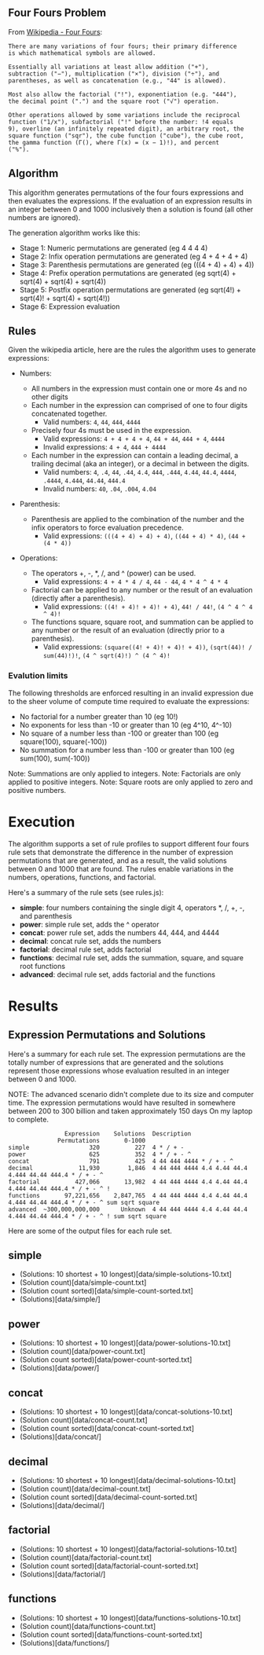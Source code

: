 ## Four Fours Problem


From [Wikipedia - Four Fours](https://en.wikipedia.org/wiki/Four_fours):

```
There are many variations of four fours; their primary difference
is which mathematical symbols are allowed.

Essentially all variations at least allow addition ("+"),
subtraction ("−"), multiplication ("×"), division ("÷"), and
parentheses, as well as concatenation (e.g., "44" is allowed).

Most also allow the factorial ("!"), exponentiation (e.g. "444"),
the decimal point (".") and the square root ("√") operation.

Other operations allowed by some variations include the reciprocal
function ("1/x"), subfactorial ("!" before the number: !4 equals
9), overline (an infinitely repeated digit), an arbitrary root, the
square function ("sqr"), the cube function ("cube"), the cube root,
the gamma function (Γ(), where Γ(x) = (x − 1)!), and percent
("%").
```



## Algorithm

This algorithm generates permutations of the four fours expressions
and then evaluates the expressions.  If the evaluation of an
expression results in an integer between 0 and 1000 inclusively then a
solution is found (all other numbers are ignored).

The generation algorithm works like this:
- Stage 1: Numeric permutations are generated (eg 4 4 4 4)
- Stage 2: Infix operation permutations are generated (eg 4 + 4 + 4 + 4)
- Stage 3: Parenthesis permutations are generated (eg (((4 + 4) + 4) + 4))
- Stage 4: Prefix operation permutations are generated (eg sqrt(4) + sqrt(4) + sqrt(4) + sqrt(4))
- Stage 5: Postfix operation permutations are generated (eg sqrt(4!) + sqrt(4)! + sqrt(4) + sqrt(4!))
- Stage 6: Expression evaluation



## Rules

Given the wikipedia article, here are the rules the algorithm
uses to generate expressions:

- Numbers:
  - All numbers in the expression must contain one or more 4s and no
    other digits
  - Each number in the expression can comprised of one to four digits
    concatenated together.
    - Valid numbers: `4`, `44`, `444`, `4444`
  - Precisely four 4s must be used in the expression.
    - Valid expressions: `4 + 4 + 4 + 4`, `44 + 44`, `444 + 4`, `4444`
    - Invalid expressions: `4 + 4`, `444 + 4444`
  - Each number in the expression can contain a leading decimal, a
    trailing decimal (aka an integer), or a decimal in between the
    digits.
    - Valid numbers: `4`, `.4`, `44`, `.44`, `4.4`, `444`, `.444`, `4.44`, `44.4`, `4444`, `.4444`, `4.444`, `44.44`, `444.4`
    - Invalid numbers: `40`, `.04`, `.004`, `4.04`

- Parenthesis:
  - Parenthesis are applied to the combination of the number and the
    infix operators to force evaluation precedence.
    - Valid expressions: `(((4 + 4) + 4) + 4)`, `((44 + 4) * 4)`, `(44 + (4 * 4))`

- Operations:
  - The operators +, -, *, /, and ^ (power) can be used.
    - Valid expressions: `4 + 4 * 4 / 4`,  `44 - 44`,  `4 * 4 ^ 4 * 4`
  - Factorial can be applied to any number or the result of an
    evaluation (directly after a parenthesis).
    - Valid expressions: `((4! + 4)! + 4)! + 4)`,  `44! / 44!`,  `(4 ^ 4 ^ 4 ^ 4)!`
  - The functions square, square root, and summation can be applied to
    any number or the result of an evaluation (directly prior to a
    parenthesis).
    - Valid expressions: `(square((4! + 4)! + 4)! + 4))`,  `(sqrt(44)! / sum(44)!)!`,  `(4 ^ sqrt(4)!) ^ (4 ^ 4)!`



### Evalution limits

The following thresholds are enforced resulting in an invalid
expression due to the sheer volume of compute time required to
evaluate the expressions:

- No factorial for a number greater than 10 (eg 10!)
- No exponents for less than -10 or greater than 10 (eg 4^10, 4^-10)
- No square of a number less than -100 or greater than 100 (eg square(100), square(-100))
- No summation for a number less than -100 or greater than 100 (eg sum(100), sum(-100))

Note: Summations are only applied to integers.
Note: Factorials are only applied to positive integers.
Note: Square roots are only applied to zero and positive numbers.



# Execution

The algorithm supports a set of rule profiles to support different
four fours rule sets that demonstrate the difference in the number of
expression permutations that are generated, and as a result, the valid
solutions between 0 and 1000 that are found.  The rules enable
variations in the numbers, operations, functions, and factorial.

Here's a summary of the rule sets (see rules.js):

- **simple**: four numbers containing the single digit 4, operators *, /, +, -, and parenthesis
- **power**: simple rule set, adds the ^ operator
- **concat**: power rule set, adds the numbers 44, 444, and 4444
- **decimal**: concat rule set, adds the numbers
- **factorial**: decimal rule set, adds factorial
- **functions**: decimal rule set, adds the summation, square, and square root functions
- **advanced**: decimal rule set, adds factorial and the functions


# Results

## Expression Permutations and Solutions

Here's a summary for each rule set.  The expression permutations are
the totally number of expressions that are generated and the solutions
represent those expressions whose evaluation resulted in an integer
between 0 and 1000.

NOTE: The advanced scenario didn't complete due to its size and
computer time.  The expression permutations would have resulted in
somewhere between 200 to 300 billion and taken approximately 150 days
On my laptop to complete.

```
                Expression    Solutions  Description
              Permutations       0-1000
simple                 320          227  4 * / + -
power                  625          352  4 * / + - ^
concat                 791          425  4 44 444 4444 * / + - ^
decimal             11,930        1,846  4 44 444 4444 4.4 4.44 44.4 4.444 44.44 444.4 * / + - ^
factorial          427,066       13,982  4 44 444 4444 4.4 4.44 44.4 4.444 44.44 444.4 * / + - ^ !
functions       97,221,656    2,847,765  4 44 444 4444 4.4 4.44 44.4 4.444 44.44 444.4 * / + - ^ sum sqrt square
advanced  ~300,000,000,000      Unknown  4 44 444 4444 4.4 4.44 44.4 4.444 44.44 444.4 * / + - ^ ! sum sqrt square
```

Here are some of the output files for each rule set.

## simple

- (Solutions: 10 shortest + 10 longest)[data/simple-solutions-10.txt]
- (Solution count)[data/simple-count.txt]
- (Solution count sorted)[data/simple-count-sorted.txt]
- (Solutions)[data/simple/]


## power

- (Solutions: 10 shortest + 10 longest)[data/power-solutions-10.txt]
- (Solution count)[data/power-count.txt]
- (Solution count sorted)[data/power-count-sorted.txt]
- (Solutions)[data/power/]


## concat

- (Solutions: 10 shortest + 10 longest)[data/concat-solutions-10.txt]
- (Solution count)[data/concat-count.txt]
- (Solution count sorted)[data/concat-count-sorted.txt]
- (Solutions)[data/concat/]


## decimal

- (Solutions: 10 shortest + 10 longest)[data/decimal-solutions-10.txt]
- (Solution count)[data/decimal-count.txt]
- (Solution count sorted)[data/decimal-count-sorted.txt]
- (Solutions)[data/decimal/]


## factorial

- (Solutions: 10 shortest + 10 longest)[data/factorial-solutions-10.txt]
- (Solution count)[data/factorial-count.txt]
- (Solution count sorted)[data/factorial-count-sorted.txt]
- (Solutions)[data/factorial/]


## functions

- (Solutions: 10 shortest + 10 longest)[data/functions-solutions-10.txt]
- (Solution count)[data/functions-count.txt]
- (Solution count sorted)[data/functions-count-sorted.txt]
- (Solutions)[data/functions/]
